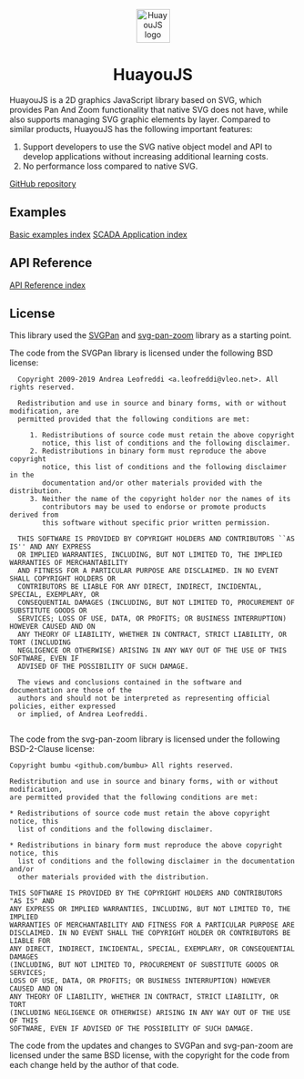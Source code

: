 <p align="center">
   <img src="http://huayoujs.github.io/huayou/logo.png" alt="HuayouJS logo" width="59" height="59" />
</p>
<h1 align="center">HuayouJS</h1>


HuayouJS is a 2D graphics JavaScript library based on SVG, which provides Pan And Zoom functionality that native SVG does not have, while also supports managing SVG graphic elements by layer. Compared to similar products, HuayouJS has the following important features:
1. Support developers to use the SVG native object model and API to develop applications without increasing additional learning costs.
2. No performance loss compared to native SVG.


[GitHub repository](http://github.com/huayoujs/huayou)


Examples
-------------
[Basic examples index](https://huayoujs.github.io/huayou/examples/basic/index.html)
[SCADA Application index](https://huayoujs.github.io/huayou/examples/scada/index.html)

API Reference
-------------
[API Reference index](https://huayoujs.github.io/huayou/docs/api/index.html)


License
-------
This library used the [SVGPan](https://github.com/aleofreddi/svgpan) and [svg-pan-zoom](https://github.com/ariutta/svg-pan-zoom) library as a starting point.

The code from the SVGPan library is licensed under the following BSD license:

```
  Copyright 2009-2019 Andrea Leofreddi <a.leofreddi@vleo.net>. All rights reserved.
  
  Redistribution and use in source and binary forms, with or without modification, are
  permitted provided that the following conditions are met:
  
     1. Redistributions of source code must retain the above copyright
        notice, this list of conditions and the following disclaimer.
     2. Redistributions in binary form must reproduce the above copyright
        notice, this list of conditions and the following disclaimer in the
        documentation and/or other materials provided with the distribution.
     3. Neither the name of the copyright holder nor the names of its 
        contributors may be used to endorse or promote products derived from 
        this software without specific prior written permission.
  
  THIS SOFTWARE IS PROVIDED BY COPYRIGHT HOLDERS AND CONTRIBUTORS ``AS IS'' AND ANY EXPRESS 
  OR IMPLIED WARRANTIES, INCLUDING, BUT NOT LIMITED TO, THE IMPLIED WARRANTIES OF MERCHANTABILITY 
  AND FITNESS FOR A PARTICULAR PURPOSE ARE DISCLAIMED. IN NO EVENT SHALL COPYRIGHT HOLDERS OR
  CONTRIBUTORS BE LIABLE FOR ANY DIRECT, INDIRECT, INCIDENTAL, SPECIAL, EXEMPLARY, OR
  CONSEQUENTIAL DAMAGES (INCLUDING, BUT NOT LIMITED TO, PROCUREMENT OF SUBSTITUTE GOODS OR
  SERVICES; LOSS OF USE, DATA, OR PROFITS; OR BUSINESS INTERRUPTION) HOWEVER CAUSED AND ON
  ANY THEORY OF LIABILITY, WHETHER IN CONTRACT, STRICT LIABILITY, OR TORT (INCLUDING
  NEGLIGENCE OR OTHERWISE) ARISING IN ANY WAY OUT OF THE USE OF THIS SOFTWARE, EVEN IF
  ADVISED OF THE POSSIBILITY OF SUCH DAMAGE.
  
  The views and conclusions contained in the software and documentation are those of the
  authors and should not be interpreted as representing official policies, either expressed
  or implied, of Andrea Leofreddi.
 
```
The code from the svg-pan-zoom library is licensed under the following BSD-2-Clause license:

```
Copyright bumbu <github.com/bumbu> All rights reserved.

Redistribution and use in source and binary forms, with or without modification,
are permitted provided that the following conditions are met:

* Redistributions of source code must retain the above copyright notice, this
  list of conditions and the following disclaimer.

* Redistributions in binary form must reproduce the above copyright notice, this
  list of conditions and the following disclaimer in the documentation and/or
  other materials provided with the distribution.

THIS SOFTWARE IS PROVIDED BY THE COPYRIGHT HOLDERS AND CONTRIBUTORS "AS IS" AND
ANY EXPRESS OR IMPLIED WARRANTIES, INCLUDING, BUT NOT LIMITED TO, THE IMPLIED
WARRANTIES OF MERCHANTABILITY AND FITNESS FOR A PARTICULAR PURPOSE ARE
DISCLAIMED. IN NO EVENT SHALL THE COPYRIGHT HOLDER OR CONTRIBUTORS BE LIABLE FOR
ANY DIRECT, INDIRECT, INCIDENTAL, SPECIAL, EXEMPLARY, OR CONSEQUENTIAL DAMAGES
(INCLUDING, BUT NOT LIMITED TO, PROCUREMENT OF SUBSTITUTE GOODS OR SERVICES;
LOSS OF USE, DATA, OR PROFITS; OR BUSINESS INTERRUPTION) HOWEVER CAUSED AND ON
ANY THEORY OF LIABILITY, WHETHER IN CONTRACT, STRICT LIABILITY, OR TORT
(INCLUDING NEGLIGENCE OR OTHERWISE) ARISING IN ANY WAY OUT OF THE USE OF THIS
SOFTWARE, EVEN IF ADVISED OF THE POSSIBILITY OF SUCH DAMAGE.

```

The code from the updates and changes to SVGPan and svg-pan-zoom are licensed under the same BSD license, with the copyright for the code from each change held by the author of that code.
